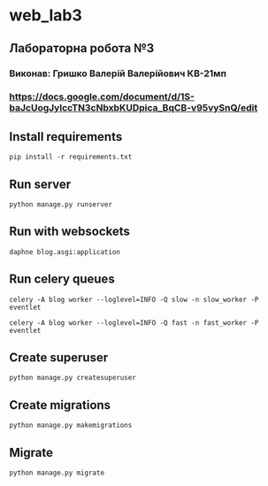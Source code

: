 # web_lab3

## Лабораторна робота №3
### Виконав: Гришко Валерій Валерійович КВ-21мп
### https://docs.google.com/document/d/1S-baJcUogJylccTN3cNbxbKUDpica_BqCB-v95vySnQ/edit


## Install requirements
```pip install -r requirements.txt```
## Run server
```python manage.py runserver```
## Run with websockets
```daphne blog.asgi:application```
## Run celery queues
```celery -A blog worker --loglevel=INFO -Q slow -n slow_worker -P eventlet```

```celery -A blog worker --loglevel=INFO -Q fast -n fast_worker -P eventlet```
## Create superuser
```python manage.py createsuperuser```
## Create migrations
```python manage.py makemigrations```
## Migrate
```python manage.py migrate```